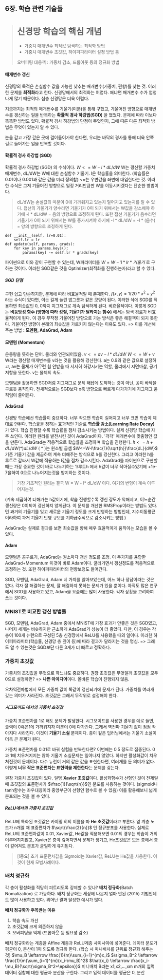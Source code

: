 ## 6장. 학습 관련 기술들
> # 신경망 학습의 핵심 개념
> - 가중치 매개변수 최적값 탐색하는 최적화 방법
> - 가중치 매개변수 초깃값, 하이퍼파라미터 설정 방법 등
>
>오버피팅 대응책 : 가중치 감소, 드롭아웃 등의 정규화 방법

#### 매개변수 갱신
신경망의 목적은 손실함수 값을 가능한 낮추는 매개변수(가중치, 편향)를 찾는 것. 이러한 문제를 **최적화**라고 한다. 신경망에서의 최적화는 어렵다. 왜냐면 매개변수 수가 엄청나게 많기 때문이다. 심층 신경망은 더욱 어렵다.
 
지금까지는 최적의 매개변수를 기울기(미분)을 통해 구했고, 기울어진 방향으로 매개변수를 갱신하는 일을 반복하는 **확률적 경사 하강법(SGD)** 을 했었다. 문제에 따라 이보다 똑똑한 방법도 있다.
확률적 경사 하강법의 단점이 무엇인지, 그에 따른 다른 최적화 방법은 무엇이 있는지 알 수 있다.

눈을 감고 가장 깊은 곳에 걸어들어가야 한다면, 우리는 바닥의 경사를 통해 더욱 안쪽 길로 들어가는 일을 반복할 것이다.
#### 확률적 경사 하강법 (SGD)
확률적 경사 하강법 (SGD) 의 수식이다.
$W <= W - l*dL/dW$
W는 갱신할 가중치 매개변수, dL/dW는 W에 대한 손실함수 기울기. l은 학습률을 의미한다. (학습률은 0.01이나 0.001과 같은 값을 미리 정의함) <=는 우변값을 좌변에 대입한다는 것.
이러한 수식은 그저 기울어진 방향으로 일정 거리만큼만 W를 이동시키겠다는 단순한 방법이다.

> dL/dW는 손실값의 미분이 0에 가까워지고 있는지 멀어지고 있는지를 알 수 있다. 접선의 기울기가 양수라면 기울기가 0이 되기 위해서는 W값을 감소해야 하기에 -l * dL/dW = 음의 방향으로 조정하게 된다. 또한 접선 기울기가 음수라면 기울기가 0이 되기 위해서는 W를 증가시켜야 하기에 -l * dL/dW = -l * (음수) = 양의 방향으로 조정하게 된다.

```
def __init__(self, lr=0.01):
	self.lr = lr
def update(self, params, grads):
	for key in params.keys():
		params[key] -= self.lr * grads[key]
```
파이썬으로 이와 같이 구현할 수 있는데, W파라미터를 $W=W-1*lr*기울기$  로 구하는 것이다.
이러한 SGD같은 것을 Optimizer(최적화를 진행하는자)라고 할 수 있다.
##### SGD 단점
구현 쉽고 단순하지만, 문제에 따라 비효율적일 때 존재한다. $f(x,y)=1/20*x^2+y^2$ 라는 수식이 있다면, 이는 길게 늘린 밥그릇과 같은 모양이 된다.
이러한 식에 SGD를 적용하면 최솟값인 0, 0까지 지그재그로 계속 탐색하게 된다. 비효율적이다.
이렇게 SGD는 **비등방성 함수 (방향에 따라 성질, 기울기가 달라지는 함수)** 에서는 탐색 경로가 비효율적이게 된다. 이 경우 무작정 기울어진 방향으로 가는 방식은 좋은 해결책이 되지 못한다.
기울어진 방향이 본래의 최솟값을 가르키지 않는다는 이유도 있다.
=> 이를 개선해주는 방법 : **모멘텀, AdaGrad, Adam**
#### 모멘텀 (Momentum)
운동량을 뜻하는 단어. 물리와 연관되어있음.
$v <= av - l*dL/dW$
$W<=W+v$
W라는 갱신할 매개변수를 v라는 것을 활용해 갱신한다. a는 0.9와 같은 값으로 설정하고, av는 물체가 아무런 힘 안받을 때 서서히 하강시키는 역할, 물리에서 지면마찰, 공기저항을 뜻한다. v는 물체의 속도.

모멘텀을 활용하면 SGD처럼 지그재그로 문제 해답에 도착하는 것이 아닌, 공이 바닥을 구르듯 움직인다. 전체적으로는 SGD보다 x축 방향으로 빠르게 다가가기에 지그재그 움직임이 줄어든다.
#### AdaGrad
신경망 학습에선 학습률이 중요하다. 너무 작으면 학습이 길어지고 너무 크면 학습이 제대로 안된다.
학습률을 정하는 효과적인 기술로 **학습률 감소(Learning Rate Decay)** 가 있다. 학습 진행할 수록 학습률을 점차 감소시키는 방법이다. 실제 신경망 학습에 자주 쓰인다.
이러한 원리를 발전시킨 것이 AdaGrad이다. '각각' 매개변수에 맞춤형인 값을 만든다.
AdaGrad는 적응적으로 학습률을 조정하며 학습을 진행한다.
$h<=h+dL/dW(*)dL/dW$  ( * )는 원소별 곱셈
$W<=W-l\frac{1}{\sqrt{h}}\frac{dL}{dW}$
기존 기울기 값을 제곱하여 계속 더해주는 방식으로 h를 갱신한다. 그리고 이러한 h를 루트로 감싸서 W값에 적용하는 l값을 점차 감소시킨다.
AdaGrad를 파이썬으로 구현할 때는 가장 중요한 것이 바로 나누기하는 1/루트h 에서 h값이 너무 작아질수있기에 +1e-7을하여 0으로 나누어지는것을 방지하는 것이다.

> 가장 기초적인 원리는 결국 W = W - l* dL/dW 이다. 여기의 변형이 계속 이루어지는것.

(계속 제곱하여 더해가는 h값이기에, 학습 진행할수록 갱신 강도가 약해지고, 어느순간 갱신량은 0이되어 갱신하지 않게된다. 이 문제를 개선한 RMSProp이라는 방법도 있다. 먼 과거의 기울기를 잊고 새로운 기울기 정도를 크게 반영하는 방법인데, 지수이동평균이라하여 과거 기울기 반영 규모를 기하급수적으로 감소시키는 방법.)

AdaGrad는 실제로 결과를 보면 최솟값을 향해 매우 효율적이게 움직이는 모습을 볼 수 있다. 
#### Adam
모멘텀은 공구르기, AdaGrad는 원소마다 갱신 정도를 조정. 이 두가지를 융합한 AdaGrad+Momentum 이것이 바로 Adam이다.
굴러가면서 갱신정도를 적응적으로 조정하는 것. 또한 하이퍼파라미터의 편향보정도 들어간다.

SGD, 모멘텀, AdaGrad, Adam 네 가지를 알아보았는데, 어느 하나 정답이라는 것은 없다.
각자 잘 해결하는 문제, 잘 해결하지 못하는 문제가 있을 뿐이다. 아직도 많은 연구에서 SGD를 사용하고 있고, Adam을 요즘에는 많이 사용한다. 각자 상황을 고려하여 쓰는 것이다.
### MNIST로 비교한 갱신 방법들
SGD, 모멘텀, AdaGrad, Adam 중에서 MNIST에 가장 효과가 안좋은 것은 SGD였고, 나머지 세개는 비슷하지만 근소하게 AdaGrad가 성능이 더 좋았다. 다만, 이 경우는 각 층이 100개 뉴런으로 구성된 5층 신경망에서 ReLU를 사용했을 때의 일이다. 이러한 하이퍼파라미터(학습률, 신경망 층 깊이 등)에 따라 결과가 달라지는 것을 명심. => 그래도 알 수 있는것은 SGD보단 다른 3개가 더 빠르고 정확하다.
### 가중치 초깃값
가중치의 초깃값을 무엇으로 하느냐도 중요하다. 권장 초깃값은 무엇일까
초깃값을 모두 0으로 설정하면? => **나쁜 아이디어**이다. 올바른 학습이 진행되지 않음.

오차역전파법에서 모든 가중치 값이 똑같이 갱신되기에 문제가 된다. 가중치를 여러개 갖는 의미가 사라진다. 초깃값은 그래서 무작위로 설정해야 한다.
##### 시그모이드 에서의 가중치 초깃값
가중치 표준편차를 1로 해도 문제가 발생한다.
시그모이드를 사용한 경우를 예로 들면, 출력이 0혹은1에 가까워지자 미분이 0에 다가간다. 그래서 역전파 기울기 값이 점점 작아지다 사라진다. 이것이 **기울기 소실** 문제이다. 층이 깊은 딥러닝에서는 기울기 소실이 더욱 큰 문제가 된다.

가중치 표준편차를 0.01로 바꿔 실험을 반복한다면? 이번에는 0.5 정도로 집중된다. 0과 1에 치우쳐지지는 않아 기울기 소실문제는 일어나지 않았다. 하지만 활성화값이 치우쳐진것이 문제이다. 다수 뉴런이 거의 같은 값을 표현한다면, 여러개를 둔 의미가 없다. 이렇게 **너무 작은 표준편차는 표현력을 제한한다**는 문제를 갖는다.

권장 가중치 초깃값이 있다. 일명 **Xavier 초깃값**이다. 활성화함수가 선형인 것이 전제일 때 초깃값의 표준편차가 $\frac{1}{\sqrt{n}}$인 분포를 사용하는 것이다. (sigmoid나 tanh함수는 좌우대칭이라 중앙부근이 선형인 함수로 볼 수 있음) 이를 활용해보니 넓게 분포되는 것을 볼 수 있다.
##### ReLU에서의 가중치 초깃값
ReLU에 특화된 초깃값은 카이밍 히의 이름을 따 **He 초깃값**이라고 부른다. 앞 계층 노드가 n개일 때 표중편차가 $\sqrt{\frac{2}{n}}$ 인 정규분포를 사용한다. 실제로 ReLU의 표준편차값이 0.01, Xavier값, He값을 적용해보면 0.01의 경우는 학습이 거의 이루어지지않고, Xavier은 층이 깊어지면서 문제가 생기고, He초깃값은 모든 층에서 층이 깊어져도 분포가 균일하게 유지된다.

> [!중요]
> 초기 표준편차값을 Sigmoid는 Xavier값, ReLU는 He값을 사용한다. 이것이 현재 모범사례이다.

### 배치 정규화
각 층이 활성화를 적당히 퍼트리도록 강제할 수 있나? **배치 정규화**(Batch Nomalization) 로 가능하다. 배치 정규화는 세상에 나온지 얼마 안된 (2015) 기법인데도 많이 사용하고 있다. 뛰어난 결과 달성한 예시가 많다.

**배치 정규화가 주목받는 이유**
1) 학습 속도 개선
2) 초깃값에 크게 의존하지 않음
3) 오버피팅을 억제 (드롭아웃 등 필요성 감소)

배치 정규화라는 계층을 Affine 계층과 ReLU계층 사이사이에 넣어준다. 데이터 분포가 평균이 0, 분산이 1이 되도록 정규화 한다. (학습 시 미니배치를 단위로 정규화 해주는 것)
$\mu_B \leftarrow \frac{1}{m}\sum_{i=1}^{m}x_i$ 
$\sigma_B^2 \leftarrow \frac{1}{m}\sum_{i=1}^{m}(x_i-\mu_B)^2$
$\hat{x_i} \leftarrow \frac{x_i-\mu_B}{\sqrt{\sigma_B^2+\epsilon}}$
미니배치 B라는 x1,x2,...,xm m개의 입력데이터 집합에 대한 평균과 분산을 구한다. 그리고 입력 데이터를 평균은 0, 분산
